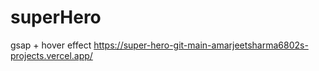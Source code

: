 # superHero
gsap + hover effect
https://super-hero-git-main-amarjeetsharma6802s-projects.vercel.app/

